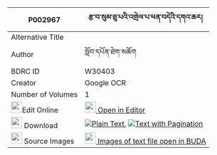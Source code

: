|P002967|རྩ་བ་སུམ་ཅུ་པའི་འགྲེལ་པ་ཕན་བདེའི་དགའ་ཆར། 
| --- | --- 
|Alternative Title |
|Author| སློབ་དཔོན་ཐེག་མཆོག
|BDRC ID | W30403
|Creator | Google OCR
|Number of Volumes| 1
|<img width="25" src="https://img.icons8.com/color/25/000000/edit-property.png">Edit Online| [<img width="25" src="https://avatars.githubusercontent.com/u/45091458?s=200&v=4"> Open in Editor](http://editor.openpecha.org/P002967)
|<img width="25" src="https://img.icons8.com/fluent/48/000000/download-2.png"/>  Download | [![](https://img.icons8.com/color/20/000000/txt.png)Plain Text](https://github.com/Openpecha/P002967/releases/download/v1/tsawa_sumchupa_i_drelpa_pende__plain_P002967.zip), [![](https://img.icons8.com/color/20/000000/txt.png)Text with Pagination](https://github.com/Openpecha/P002967/releases/download/v1/tsawa_sumchupa_i_drelpa_pende__pages_P002967.zip)
|<img width="25" src="https://img.icons8.com/plasticine/100/000000/pictures-folder.png"/>  Source Images | [<img width="25" src="https://library.bdrc.io/icons/BUDA-small.svg"> Images of text file open in BUDA](https://library.bdrc.io/show/bdr:W30403)